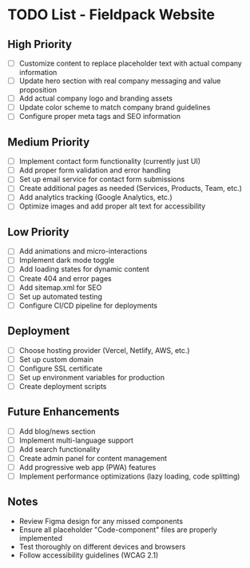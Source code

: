# TODO List - Fieldpack Website

## High Priority
- [ ] Customize content to replace placeholder text with actual company information
- [ ] Update hero section with real company messaging and value proposition
- [ ] Add actual company logo and branding assets
- [ ] Update color scheme to match company brand guidelines
- [ ] Configure proper meta tags and SEO information

## Medium Priority
- [ ] Implement contact form functionality (currently just UI)
- [ ] Add proper form validation and error handling
- [ ] Set up email service for contact form submissions
- [ ] Create additional pages as needed (Services, Products, Team, etc.)
- [ ] Add analytics tracking (Google Analytics, etc.)
- [ ] Optimize images and add proper alt text for accessibility

## Low Priority
- [ ] Add animations and micro-interactions
- [ ] Implement dark mode toggle
- [ ] Add loading states for dynamic content
- [ ] Create 404 and error pages
- [ ] Add sitemap.xml for SEO
- [ ] Set up automated testing
- [ ] Configure CI/CD pipeline for deployments

## Deployment
- [ ] Choose hosting provider (Vercel, Netlify, AWS, etc.)
- [ ] Set up custom domain
- [ ] Configure SSL certificate
- [ ] Set up environment variables for production
- [ ] Create deployment scripts

## Future Enhancements
- [ ] Add blog/news section
- [ ] Implement multi-language support
- [ ] Add search functionality
- [ ] Create admin panel for content management
- [ ] Add progressive web app (PWA) features
- [ ] Implement performance optimizations (lazy loading, code splitting)

## Notes
- Review Figma design for any missed components
- Ensure all placeholder "Code-component" files are properly implemented
- Test thoroughly on different devices and browsers
- Follow accessibility guidelines (WCAG 2.1)